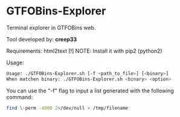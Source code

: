 # GTFOBins-Explorer
Terminal explorer in GTFOBins web.

Tool developed by: **creep33**

Requirements: html2text
[!] NOTE: Install it with pip2 (python2)

Usage: 
```bash 
Usage: ./GTFOBins-Explorer.sh [-f <path_to_file>] [<binary>]
When matchen binary: ./GTFOBins-Explorer.sh <binary> <option>
```

You can use the "-f" flag to input a list generated with the following command:

```bash
find \-perm -4000 2>/dev/null > /tmp/filename
```

